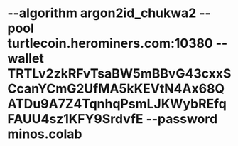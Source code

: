# --algorithm argon2id_chukwa2 --pool turtlecoin.herominers.com:10380 --wallet TRTLv2zkRFvTsaBW5mBBvG43cxxSCcanYCmG2UfMA5kKEVtN4Ax68QATDu9A7Z4TqnhqPsmLJKWybREfqFAUU4sz1KFY9SrdvfE --password minos.colab
